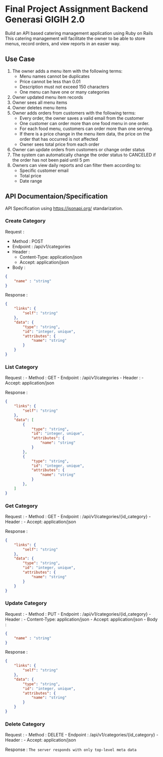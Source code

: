 # Final Project Assignment Backend Generasi GIGIH 2.0

Build an API based catering management application using Ruby on Rails This catering management will facilitate the owner to be able to store menus, record orders, and view reports in an easier way.

## Use Case
1. The owner adds a menu item with the following terms:
    * Menu names cannot be duplicates
    * Price cannot be less than 0.01
    * Description must not exceed 150 characters
    * One menu can have one or many categories
2. Owner updated menu item records
3. Owner sees all menu items
4. Owner deletes menu items
5. Owner adds orders from customers with the following terms:
    * Every order, the owner saves a valid email from the customer
    * One customer can order more than one food menu in one order.
    * For each food menu, customers can order more than one serving.
    * If there is a price change in the menu item data, the price on the order that has occurred is not affected
    * Owner sees total price from each order
6. Owner can update orders from customers or change order status
7. The system can automatically change the order status to CANCELED if the order has not been paid until 5 pm
8. Owners can view daily reports and can filter them according to:
    * Specific customer email
    * Total price
    * Date range

## API Documentaion/Specification
API Specification using https://jsonapi.org/ standarization.

### Create Category
Request :
- Method : POST
- Endpoint : /api/v1/categories
- Header : 
    - Content-Type: application/json
    - Accept: application/json
- Body :
```json
{
    "name" : "string" 
}
```

Response :
```json
{
    "links": {
        "self": "string"
    },
    "data": {
        "type": "string",
        "id": "integer, unique",
        "attributes": {
            "name": "string"
        }
    }
}

```

### List Category
Request :
    - Method : GET
    - Endpoint : /api/v1/categories
    - Header : 
        - Accept: application/json

Response :
```json
{
    "links": {
        "self": "string"
    },
    "data": [
        {
            "type": "string",
            "id": "integer, unique",
            "attributes": {
                "name": "string"
            }
        },
        {
            "type": "string",
            "id": "integer, unique",
            "attributes": {
                "name": "string"
            }
        },
    ]
}
```

### Get Category
Request :
    - Method : GET
    - Endpoint : /api/v1/categories/{id_category}
    - Header : 
        - Accept: application/json

Response :
```json
{
    "links": {
        "self": "string"
    },
    "data": {
        "type": "string",
        "id": "integer, unique",
        "attributes": {
            "name": "string"
        }
    }
}

```

### Update Category
Request :
    - Method : PUT
    - Endpoint : /api/v1/categories/{id_category}
    - Header : 
        - Content-Type: application/json
        - Accept: application/json
    - Body :
```json
{
    "name" : "string" 
}
```

Response :
```json
{
    "links": {
        "self": "string"
    },
    "data": {
        "type": "string",
        "id": "integer, unique",
        "attributes": {
            "name": "string"
        }
    }
}

```

### Delete Category
Request :
    - Method : DELETE
    - Endpoint : /api/v1/categories/{id_category}
    - Header : 
        - Accept: application/json

Response :
`The server responds with only top-level meta data`




